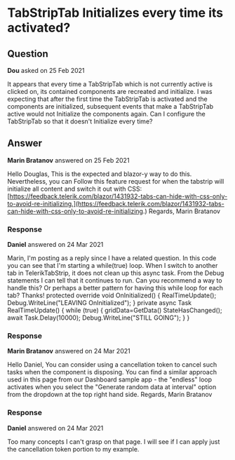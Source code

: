 # TabStripTab Initializes every time its activated?

## Question

**Dou** asked on 25 Feb 2021

It appears that every time a TabStripTab which is not currently active is clicked on, its contained components are recreated and initialize. I was expecting that after the first time the TabStripTab is activated and the components are initialized, subsequent events that make a TabStripTab active would not Initialize the components again. Can I configure the TabStripTab so that it doesn't Initialize every time?

## Answer

**Marin Bratanov** answered on 25 Feb 2021

Hello Douglas, This is the expected and blazor-y way to do this. Nevertheless, you can Follow this feature request for when the tabstrip will initialize all content and switch it out with CSS: [https://feedback.telerik.com/blazor/1431932-tabs-can-hide-with-css-only-to-avoid-re-initializing.](https://feedback.telerik.com/blazor/1431932-tabs-can-hide-with-css-only-to-avoid-re-initializing.) Regards, Marin Bratanov

### Response

**Daniel** answered on 24 Mar 2021

Marin, I'm posting as a reply since I have a related question. In this code you can see that I'm starting a while(true) loop. When I switch to another tab in TelerikTabStrip, it does not clean up this async task. From the Debug statements I can tell that it continues to run. Can you recommend a way to handle this? Or perhaps a better pattern for having this while loop for each tab? Thanks! protected override void OnInitialized() { RealTimeUpdate(); Debug.WriteLine("LEAVING OnInitialized"); } private async Task RealTimeUpdate() { while (true) { gridData=GetData() StateHasChanged(); await Task.Delay(10000); Debug.WriteLine("STILL GOING"); } }

### Response

**Marin Bratanov** answered on 24 Mar 2021

Hello Daniel, You can consider using a cancellation token to cancel such tasks when the component is disposing. You can find a similar approach used in this page from our Dashboard sample app - the "endless" loop activates when you select the "Generate random data at interval" option from the dropdown at the top right hand side. Regards, Marin Bratanov

### Response

**Daniel** answered on 24 Mar 2021

Too many concepts I can't grasp on that page. I will see if I can apply just the cancellation token portion to my example.

